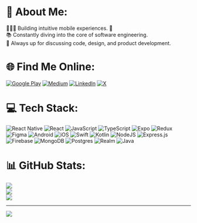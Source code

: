 # 💫 About Me:

👨🏻‍💻 Building intuitive mobile experiences. 📱<br>📚 Constantly diving into the core of software engineering.<br>💬 Always up for discussing code, design, and product development.

# 🌐 Find Me Online:

[![Google Play](https://img.shields.io/badge/Google_Play-76A143?logo=google-play&logoColor=white&style=flat-square)](https://play.google.com/store/apps/dev?id=5442613636313083954)
[![Medium](https://img.shields.io/badge/Medium-12100E?logo=medium&logoColor=white)](https://medium.com/@stee1ix) 
[![LinkedIn](https://img.shields.io/badge/LinkedIn-%230077B5.svg?logo=linkedin&logoColor=white)](https://linkedin.com/in/riturajranjan) 
[![X](https://img.shields.io/badge/X-black.svg?logo=X&logoColor=white)](https://x.com/imriturajranjan) 

# 💻 Tech Stack:

![React Native](https://img.shields.io/badge/react_native-%2320232a.svg?style=for-the-badge&logo=react&logoColor=%2361DAFB) ![React](https://img.shields.io/badge/react-%2320232a.svg?style=for-the-badge&logo=react&logoColor=%2361DAFB) ![JavaScript](https://img.shields.io/badge/javascript-%23323330.svg?style=for-the-badge&logo=javascript&logoColor=%23F7DF1E) ![TypeScript](https://img.shields.io/badge/typescript-%23007ACC.svg?style=for-the-badge&logo=typescript&logoColor=white) ![Expo](https://img.shields.io/badge/expo-1C1E24?style=for-the-badge&logo=expo&logoColor=#D04A37) ![Redux](https://img.shields.io/badge/redux-%23593d88.svg?style=for-the-badge&logo=redux&logoColor=white) ![Figma](https://img.shields.io/badge/figma-%23F24E1E.svg?style=for-the-badge&logo=figma&logoColor=white) ![Android](https://img.shields.io/badge/android-%2320232a.svg?style=for-the-badge&logo=android&logoColor=a4c639) ![iOS](https://img.shields.io/badge/iOS-%2320232a.svg?style=for-the-badge&logo=apple&logoColor=white) ![Swift](https://img.shields.io/badge/swift-F54A2A?style=for-the-badge&logo=swift&logoColor=white) ![Kotlin](https://img.shields.io/badge/kotlin-%237F52FF.svg?style=for-the-badge&logo=kotlin&logoColor=white) ![NodeJS](https://img.shields.io/badge/node.js-6DA55F?style=for-the-badge&logo=node.js&logoColor=white) ![Express.js](https://img.shields.io/badge/express.js-%23404d59.svg?style=for-the-badge&logo=express&logoColor=%2361DAFB) ![Firebase](https://img.shields.io/badge/firebase-a08021?style=for-the-badge&logo=firebase&logoColor=ffcd34) ![MongoDB](https://img.shields.io/badge/MongoDB-%234ea94b.svg?style=for-the-badge&logo=mongodb&logoColor=white) ![Postgres](https://img.shields.io/badge/postgres-%23316192.svg?style=for-the-badge&logo=postgresql&logoColor=white) ![Realm](https://img.shields.io/badge/Realm-39477F?style=for-the-badge&logo=realm&logoColor=white) ![Java](https://img.shields.io/badge/java-%23ED8B00.svg?style=for-the-badge&logo=openjdk&logoColor=white)

# 📊 GitHub Stats:

![](https://github-readme-stats.vercel.app/api?username=stee1ix&theme=dark&hide_border=false&include_all_commits=true&count_private=true)<br/>
![](https://github-readme-streak-stats.herokuapp.com/?user=stee1ix&theme=dark&hide_border=false)<br/>
![](https://github-readme-stats.vercel.app/api/top-langs/?username=stee1ix&theme=dark&hide_border=false&include_all_commits=true&count_private=true&layout=compact)

---

[![](https://visitcount.itsvg.in/api?id=stee1ix&icon=0&color=0)](https://visitcount.itsvg.in)
